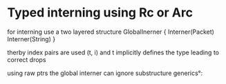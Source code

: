 # Typed interning using Rc or Arc

for interning use a two layered structure
GlobalInerner {
    Interner(Packet)
    Interner(String)
}

therby index pairs are used (t, i)
and t implicitly defines the type 
leading to correct drops

using raw ptrs the global interner can ignore
substructure generics°:
